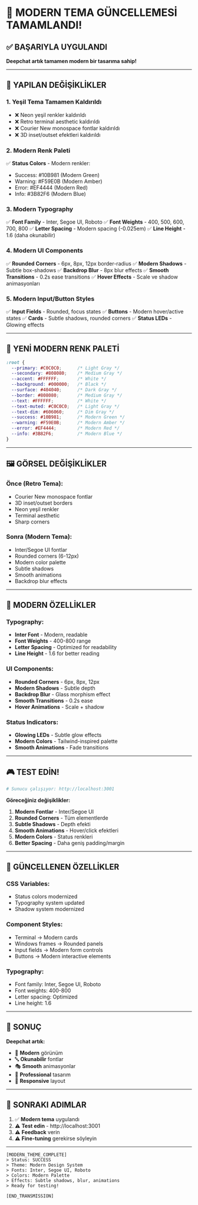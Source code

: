 # 🎨 MODERN TEMA GÜNCELLEMESİ TAMAMLANDI!

## ✅ BAŞARIYLA UYGULANDI

**Deepchat artık tamamen modern bir tasarıma sahip!**

---

## 🎯 YAPILAN DEĞİŞİKLİKLER

### **1. Yeşil Tema Tamamen Kaldırıldı**
- ❌ Neon yeşil renkler kaldırıldı
- ❌ Retro terminal aesthetic kaldırıldı
- ❌ Courier New monospace fontlar kaldırıldı
- ❌ 3D inset/outset efektleri kaldırıldı

### **2. Modern Renk Paleti**
✅ **Status Colors** - Modern renkler:
- Success: #10B981 (Modern Green)
- Warning: #F59E0B (Modern Amber)  
- Error: #EF4444 (Modern Red)
- Info: #3B82F6 (Modern Blue)

### **3. Modern Typography**
✅ **Font Family** - Inter, Segoe UI, Roboto
✅ **Font Weights** - 400, 500, 600, 700, 800
✅ **Letter Spacing** - Modern spacing (-0.025em)
✅ **Line Height** - 1.6 (daha okunabilir)

### **4. Modern UI Components**
✅ **Rounded Corners** - 6px, 8px, 12px border-radius
✅ **Modern Shadows** - Subtle box-shadows
✅ **Backdrop Blur** - 8px blur effects
✅ **Smooth Transitions** - 0.2s ease transitions
✅ **Hover Effects** - Scale ve shadow animasyonları

### **5. Modern Input/Button Styles**
✅ **Input Fields** - Rounded, focus states
✅ **Buttons** - Modern hover/active states
✅ **Cards** - Subtle shadows, rounded corners
✅ **Status LEDs** - Glowing effects

---

## 🎨 YENİ MODERN RENK PALETİ

```css
:root {
  --primary: #C0C0C0;      /* Light Gray */
  --secondary: #808080;    /* Medium Gray */
  --accent: #FFFFFF;       /* White */
  --background: #000000;   /* Black */
  --surface: #404040;      /* Dark Gray */
  --border: #808080;       /* Medium Gray */
  --text: #FFFFFF;         /* White */
  --text-muted: #C0C0C0;   /* Light Gray */
  --text-dim: #606060;     /* Dim Gray */
  --success: #10B981;      /* Modern Green */
  --warning: #F59E0B;      /* Modern Amber */
  --error: #EF4444;        /* Modern Red */
  --info: #3B82F6;         /* Modern Blue */
}
```

---

## 🖼️ GÖRSEL DEĞİŞİKLİKLER

### **Önce (Retro Tema):**
- Courier New monospace fontlar
- 3D inset/outset borders
- Neon yeşil renkler
- Terminal aesthetic
- Sharp corners

### **Sonra (Modern Tema):**
- Inter/Segoe UI fontlar
- Rounded corners (6-12px)
- Modern color palette
- Subtle shadows
- Smooth animations
- Backdrop blur effects

---

## 🚀 MODERN ÖZELLİKLER

### **Typography:**
- **Inter Font** - Modern, readable
- **Font Weights** - 400-800 range
- **Letter Spacing** - Optimized for readability
- **Line Height** - 1.6 for better reading

### **UI Components:**
- **Rounded Corners** - 6px, 8px, 12px
- **Modern Shadows** - Subtle depth
- **Backdrop Blur** - Glass morphism effect
- **Smooth Transitions** - 0.2s ease
- **Hover Animations** - Scale + shadow

### **Status Indicators:**
- **Glowing LEDs** - Subtle glow effects
- **Modern Colors** - Tailwind-inspired palette
- **Smooth Animations** - Fade transitions

---

## 🎮 TEST EDİN!

```bash
# Sunucu çalışıyor: http://localhost:3001
```

**Göreceğiniz değişiklikler:**
1. **Modern Fontlar** - Inter/Segoe UI
2. **Rounded Corners** - Tüm elementlerde
3. **Subtle Shadows** - Depth efekti
4. **Smooth Animations** - Hover/click efektleri
5. **Modern Colors** - Status renkleri
6. **Better Spacing** - Daha geniş padding/margin

---

## 📝 GÜNCELLENEN ÖZELLİKLER

### **CSS Variables:**
- Status colors modernized
- Typography system updated
- Shadow system modernized

### **Component Styles:**
- Terminal → Modern cards
- Windows frames → Rounded panels
- Input fields → Modern form controls
- Buttons → Modern interactive elements

### **Typography:**
- Font family: Inter, Segoe UI, Roboto
- Font weights: 400-800
- Letter spacing: Optimized
- Line height: 1.6

---

## 🎉 SONUÇ

**Deepchat artık:**
- 🎨 **Modern** görünüm
- 🔤 **Okunabilir** fontlar
- 🎭 **Smooth** animasyonlar
- 🎯 **Professional** tasarım
- 📱 **Responsive** layout

---

## 🚀 SONRAKI ADIMLAR

1. ✅ **Modern tema** uygulandı
2. ⚠️ **Test edin** - http://localhost:3001
3. ⚠️ **Feedback** verin
4. ⚠️ **Fine-tuning** gerekirse söyleyin

---

```
[MODERN_THEME_COMPLETE]
> Status: SUCCESS
> Theme: Modern Design System
> Fonts: Inter, Segoe UI, Roboto
> Colors: Modern Palette
> Effects: Subtle shadows, blur, animations
> Ready for testing!

[END_TRANSMISSION]
```













